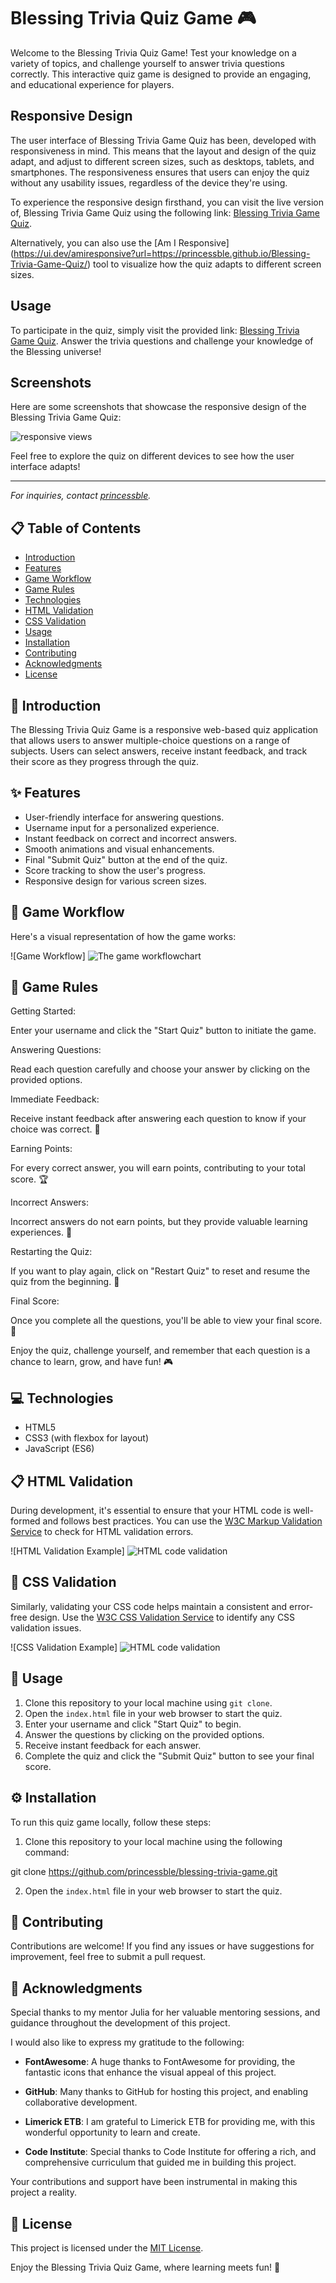 # Blessing Trivia Quiz Game 🎮

Welcome to the Blessing Trivia Quiz Game! 
Test your knowledge on a variety of topics,
and challenge yourself to answer trivia questions correctly. 
This interactive quiz game is designed to provide an engaging,
and educational experience for players.

## Responsive Design

The user interface of Blessing Trivia Game Quiz has been,
developed with responsiveness in mind. 
This means that the layout and design of the quiz adapt,
and adjust to different screen sizes, such as desktops, 
tablets, and smartphones. 
The responsiveness ensures that users can enjoy the quiz without any usability issues,
regardless of the device they're using.

To experience the responsive design firsthand, 
you can visit the live version of,
Blessing Trivia Game Quiz using the following link: 
[Blessing Trivia Game Quiz](https://princessble.github.io/Blessing-Trivia-Game-Quiz/).

Alternatively, you can also use the [Am I Responsive]
(https://ui.dev/amiresponsive?url=https://princessble.github.io/Blessing-Trivia-Game-Quiz/) 
tool to visualize how the quiz adapts to different screen sizes.

## Usage

To participate in the quiz, simply visit the provided link: [Blessing Trivia Game Quiz](https://princessble.github.io/Blessing-Trivia-Game-Quiz/). Answer the trivia questions and challenge your knowledge of the Blessing universe!

## Screenshots

Here are some screenshots that showcase the responsive design of the Blessing Trivia Game Quiz:

<img src="assets\image\3screens.png" alt="responsive views">

Feel free to explore the quiz on different devices to see how the user interface adapts!

---
*For inquiries, contact [princessble](https://github.com/princessble).*




## 📋 Table of Contents
- [Introduction](#introduction)
- [Features](#features)
- [Game Workflow](#game-workflow)
- [Game Rules](#game-rules)
- [Technologies](#technologies)
- [HTML Validation](#html-validation)
- [CSS Validation](#css-validation)
- [Usage](#usage)
- [Installation](#installation)
- [Contributing](#contributing)
- [Acknowledgments](#acknowledgments)
- [License](#license)

## 🎉 Introduction

The Blessing Trivia Quiz Game is a responsive web-based quiz application that allows users to answer multiple-choice questions on a range of subjects. Users can select answers, receive instant feedback, and track their score as they progress through the quiz.

## ✨ Features

- User-friendly interface for answering questions.
- Username input for a personalized experience.
- Instant feedback on correct and incorrect answers.
- Smooth animations and visual enhancements.
- Final "Submit Quiz" button at the end of the quiz.
- Score tracking to show the user's progress.
- Responsive design for various screen sizes.

## 🚀 Game Workflow

Here's a visual representation of how the game works:

![Game Workflow] <img src="assets\image\flowchart.png" alt="The game workflowchart">

## 📜 Game Rules


Getting Started:

Enter your username and click the "Start Quiz" 
button to initiate the game.

Answering Questions:

Read each question carefully 
and choose your answer by clicking on the provided options.

Immediate Feedback:

Receive instant feedback after answering each question 
to know if your choice was correct. 🌟


Earning Points:

For every correct answer, you will earn points, contributing to your total score. 🏆

Incorrect Answers:

Incorrect answers do not earn points, 
but they provide valuable learning experiences. 🚀

Restarting the Quiz:

If you want to play again, click on "Restart Quiz" to reset 
and resume the quiz from the beginning. 🔄

Final Score:

Once you complete all the questions, you'll be able to view your final score. 🎉

Enjoy the quiz, challenge yourself, 
and remember that each question is a chance to learn, grow, 
and have fun! 🎮



## 💻 Technologies

- HTML5
- CSS3 (with flexbox for layout)
- JavaScript (ES6)

## 📋 HTML Validation

During development, it's essential to ensure that your HTML code is well-formed and follows best practices. You can use the [W3C Markup Validation Service](https://validator.w3.org/) to check for HTML validation errors.

![HTML Validation Example] <img src="assets\image\htmlw3cvalid.png" alt="HTML code validation">

## 🎨 CSS Validation

Similarly, validating your CSS code helps maintain a consistent and error-free design. Use the [W3C CSS Validation Service](https://jigsaw.w3.org/css-validator/) to identify any CSS validation issues.

![CSS Validation Example] <img src="assets\image\cssw3cvalid.png" alt="HTML code validation">

## 📖 Usage

1. Clone this repository to your local machine using `git clone`.
2. Open the `index.html` file in your web browser to start the quiz.
3. Enter your username and click "Start Quiz" to begin.
4. Answer the questions by clicking on the provided options.
5. Receive instant feedback for each answer.
6. Complete the quiz and click the "Submit Quiz" button to see your final score.

## ⚙️ Installation

To run this quiz game locally, follow these steps:

1. Clone this repository to your local machine using the following command:

git clone https://github.com/princessble/blessing-trivia-game.git


2. Open the `index.html` file in your web browser to start the quiz.

## 🤝 Contributing

Contributions are welcome! If you find any issues or have suggestions for improvement, feel free to submit a pull request.

## 🙌 Acknowledgments

Special thanks to my mentor Julia for her valuable mentoring sessions,
and guidance throughout the development of this project.



I would also like to express my gratitude to the following:

- **FontAwesome**: A huge thanks to FontAwesome for providing,
 the fantastic icons that enhance the visual appeal of this project.

- **GitHub**: Many thanks to GitHub for hosting this project,
and enabling collaborative development.

- **Limerick ETB**: I am grateful to Limerick ETB for providing me,
 with this wonderful opportunity to learn and create.

- **Code Institute**: Special thanks to Code Institute for offering a rich,
and comprehensive curriculum that guided me in building this project.

Your contributions and support have been instrumental in making this project a reality.


## 📄 License

This project is licensed under the [MIT License](LICENSE).

Enjoy the Blessing Trivia Quiz Game, where learning meets fun! 🌟
